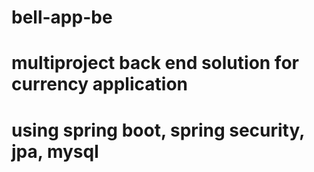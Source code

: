 # bell-app-be
# multiproject back end solution for currency application
# using spring boot, spring security, jpa, mysql
